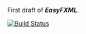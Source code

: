 First draft of _**EasyFXML**_.

[![Build Status](https://travis-ci.org/Tristan971/EasyFXML.svg?branch=master)](https://travis-ci.org/Tristan971/EasyFXML)